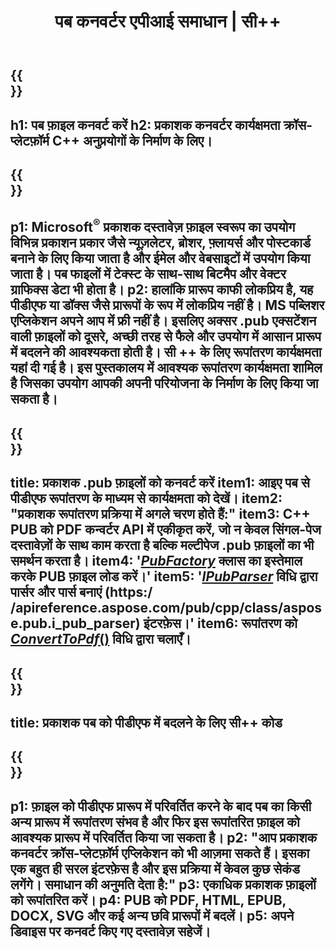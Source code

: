 ﻿---
translation: true
template: /_templates/conversion.md
title: पब कनवर्टर एपीआई समाधान | सी++
url: /cpp/conversion/
description: Microsoft प्रकाशक फ़ाइलों को C++ लाइब्रेरी के माध्यम से प्रोग्रामेटिक रूप से कनवर्ट करें। अपना खुद का पब कनवर्टर सी++ प्रोजेक्ट बनाने के लिए सरल एपीआई समाधान।
metakeywords: पब सीपीपी कन्वर्टर, पब फाइल को कन्वर्ट करें cpp
family: pub
platformtag: cpp
feature: conversion
---

{{<section banner>}}
---
h1: पब फ़ाइल कनवर्ट करें
h2: प्रकाशक कनवर्टर कार्यक्षमता क्रॉस-प्लेटफ़ॉर्म C++ अनुप्रयोगों के निर्माण के लिए।
---

{{<section overview>}}
---
p1: Microsoft<sup>®</sup> प्रकाशक दस्तावेज़ फ़ाइल स्वरूप का उपयोग विभिन्न प्रकाशन प्रकार जैसे न्यूज़लेटर, ब्रोशर, फ़्लायर्स और पोस्टकार्ड बनाने के लिए किया जाता है और ईमेल और वेबसाइटों में उपयोग किया जाता है। पब फाइलों में टेक्स्ट के साथ-साथ बिटमैप और वेक्टर ग्राफिक्स डेटा भी होता है।
p2: हालांकि प्रारूप काफी लोकप्रिय है, यह पीडीएफ या डॉक्स जैसे प्रारूपों के रूप में लोकप्रिय नहीं है। MS पब्लिशर एप्लिकेशन अपने आप में फ्री नहीं है। इसलिए अक्सर .pub एक्सटेंशन वाली फ़ाइलों को दूसरे, अच्छी तरह से फैले और उपयोग में आसान प्रारूप में बदलने की आवश्यकता होती है। सी ++ के लिए रूपांतरण कार्यक्षमता यहां दी गई है। इस पुस्तकालय में आवश्यक रूपांतरण कार्यक्षमता शामिल है जिसका उपयोग आपकी अपनी परियोजना के निर्माण के लिए किया जा सकता है।
---

{{<section feature1>}}
---
title: प्रकाशक .pub फ़ाइलों को कनवर्ट करें
item1: आइए पब से पीडीएफ रूपांतरण के माध्यम से कार्यक्षमता को देखें।
item2: "प्रकाशक रूपांतरण प्रक्रिया में अगले चरण होते हैं:"
item3: C++ PUB को PDF कन्वर्टर API में एकीकृत करें, जो न केवल सिंगल-पेज दस्तावेज़ों के साथ काम करता है बल्कि मल्टीपेज .pub फ़ाइलों का भी समर्थन करता है।
item4: '[*PubFactory*](https://apireference.aspose.com/pub/cpp/class/aspose.pub.pub_factory) क्लास का इस्तेमाल करके PUB फ़ाइल लोड करें।'
item5: '[*IPubParser*](https://apireference.aspose.com/pub/cpp/class/aspose.pub.i_pub_parser#ae9fc7043f382a5b4a7b694f0fe477915) विधि द्वारा पार्सर और पार्स बनाएं (https:/ /apireference.aspose.com/pub/cpp/class/aspose.pub.i_pub_parser) इंटरफ़ेस।'
item6: रूपांतरण को [*ConvertToPdf*()](https://apireference.aspose.com/pub/cpp/class/aspose.pub.i_pdf_converter) विधि द्वारा चलाएँ।
---

{{<section codeexample>}}
---
title: प्रकाशक पब को पीडीएफ में बदलने के लिए सी++ कोड
---

{{<section summary>}}
---
p1: फ़ाइल को पीडीएफ प्रारूप में परिवर्तित करने के बाद पब का किसी अन्य प्रारूप में रूपांतरण संभव है और फिर इस रूपांतरित फ़ाइल को आवश्यक प्रारूप में परिवर्तित किया जा सकता है।
p2: "आप प्रकाशक कनवर्टर क्रॉस-प्लेटफ़ॉर्म एप्लिकेशन को भी आज़मा सकते हैं। इसका एक बहुत ही सरल इंटरफ़ेस है और इस प्रक्रिया में केवल कुछ सेकंड लगेंगे। समाधान की अनुमति देता है:"
p3: एकाधिक प्रकाशक फ़ाइलों को रूपांतरित करें।
p4: PUB को PDF, HTML, EPUB, DOCX, SVG और कई अन्य छवि प्रारूपों में बदलें।
p5: अपने डिवाइस पर कनवर्ट किए गए दस्तावेज़ सहेजें।
---